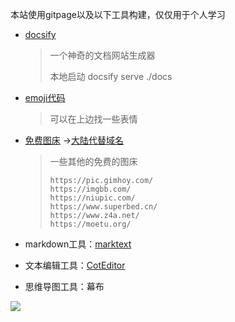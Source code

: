 本站使用gitpage以及以下工具构建，仅仅用于个人学习

- [docsify](https://docsify.js.org/#/)
  
  > 一个神奇的文档网站生成器
  > 
  > 本地启动 docsify serve ./docs

- [emoji代码](https://www.webfx.com/tools/emoji-cheat-sheet/)
  
  > 可以在上边找一些表情

- [免费图床](https://sm.ms) ->[大陆代替域名](https://smms.app/)
  
  > 一些其他的免费的图床
  > 
  > ```http
  > https://pic.gimhoy.com/
  > https://imgbb.com/
  > https://niupic.com/
  > https://www.superbed.cn/
  > https://www.z4a.net/
  > https://moetu.org/
  > ```

- markdown工具：[marktext](https://github.com/marktext/marktext)

- 文本编辑工具：[CotEditor](https://github.com/coteditor/CotEditor)

- 思维导图工具：幕布

![](https://api.zylearning.top/api/wallpaper?lx=dw)
